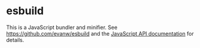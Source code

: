 # esbuild

This is a JavaScript bundler and minifier. See https://github.com/evanw/esbuild and the [JavaScript API documentation](https://esbuild.github.io/api) for details.
